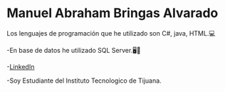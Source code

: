 # Manuel Abraham Bringas Alvarado

Los lenguajes de programación que he utilizado son C#, java, HTML.💻  

-En base de datos he utilizado SQL Server.🖥📱

-[LinkedIn](https://mx.linkedin.com/in/abraham-bringas-945b76264?trk=people-guest_people_search-card)  

-Soy Estudiante del Instituto Tecnologico de Tijuana.  



